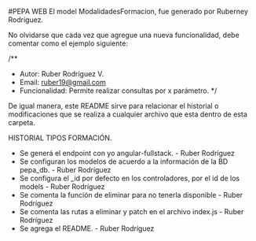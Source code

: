 #PEPA WEB
El model ModalidadesFormacion, fue generado por Ruberney Rodriguez.

No olvidarse que cada vez que agregue una nueva funcionalidad, debe comentar como el ejemplo siguiente:

/**
 * Autor: Ruber Rodríguez V.
 * Email: ruber19@gmail.com
 * Funcionalidad: Permite realizar consultas por x parámetro.
 */
 
 De igual manera, este README sirve para relacionar el historial o modificaciones que se realiza a 
 cualquier archivo que esta dentro de esta carpeta.
 
HISTORIAL TIPOS FORMACIÓN.

- Se generá el endpoint con yo angular-fullstack. - Ruber Rodríguez
- Se configuran los modelos de acuerdo a la información de la BD pepa_db. - Ruber Rodríguez
- Se configura el _id por defecto en los controladores, por el id de los models - Ruber Rodríguez
- Se comenta la función de eliminar para no tenerla disponible - Ruber Rodríguez
- Se comenta las rutas a eliminar y patch en el archivo index.js - Ruber Rodríguez
- Se agrega el README. - Ruber Rodríguez

